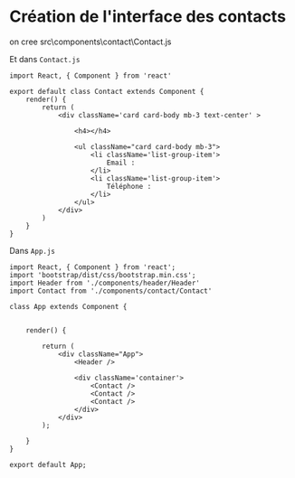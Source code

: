 # Création de l'interface des contacts


on cree src\components\contact\Contact.js

Et dans `Contact.js`

    import React, { Component } from 'react'

    export default class Contact extends Component {
        render() {
            return (
                <div className='card card-body mb-3 text-center' >
                
                    <h4></h4>

                    <ul className="card card-body mb-3">
                        <li className='list-group-item'>
                            Email : 
                        </li>
                        <li className='list-group-item'>
                            Téléphone : 
                        </li>
                    </ul>
                </div>
            )
        }
    }


Dans `App.js`

    import React, { Component } from 'react';
    import 'bootstrap/dist/css/bootstrap.min.css';
    import Header from './components/header/Header'
    import Contact from './components/contact/Contact'

    class App extends Component {


        render() {

            return (
                <div className="App">
                    <Header />

                    <div className='container'>
                        <Contact />
                        <Contact />
                        <Contact />
                    </div>
                </div>
            );
            
        }
    }

    export default App;